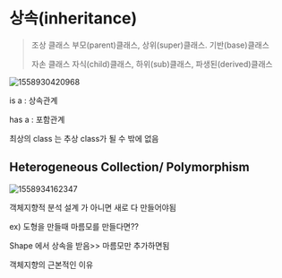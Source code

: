 # 상속(inheritance)

> 조상 클래스 부모(parent)클래스, 상위(super)클래스. 기반(base)클래스
>
> 자손 클래스 자식(child)클래스, 하위(sub)클래스, 파생된(derived)클래스



![1558930420968](C:\Users\student\AppData\Roaming\Typora\typora-user-images\1558930420968.png)



is a     :  상속관계

has a  : 포함관계



최상의 class 는  추상 class가 될 수 밖에 없음

## Heterogeneous Collection/ Polymorphism

![1558934162347](C:\Users\student\AppData\Roaming\Typora\typora-user-images\1558934162347.png)

객체지향적 분석 설계 가 아니면 새로 다 만들어야됨

ex) 도형을 만들때 마름모를 만들다면??

Shape 에서 상속을 받음>>  마름모만 추가하면됨



객체지향의 근본적인 이유



